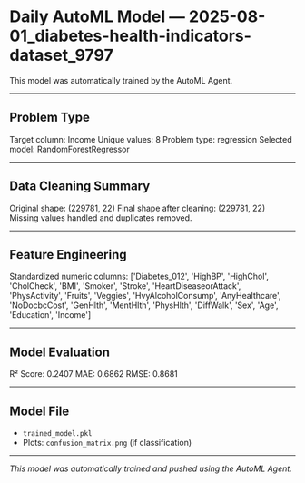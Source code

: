 # Daily AutoML Model — 2025-08-01_diabetes-health-indicators-dataset_9797

This model was automatically trained by the AutoML Agent.

---

## Problem Type
Target column: Income
Unique values: 8
Problem type: regression
Selected model: RandomForestRegressor

---

## Data Cleaning Summary
Original shape: (229781, 22)
Final shape after cleaning: (229781, 22)
Missing values handled and duplicates removed.

---

## Feature Engineering
Standardized numeric columns: ['Diabetes_012', 'HighBP', 'HighChol', 'CholCheck', 'BMI', 'Smoker', 'Stroke', 'HeartDiseaseorAttack', 'PhysActivity', 'Fruits', 'Veggies', 'HvyAlcoholConsump', 'AnyHealthcare', 'NoDocbcCost', 'GenHlth', 'MentHlth', 'PhysHlth', 'DiffWalk', 'Sex', 'Age', 'Education', 'Income']

---

## Model Evaluation
R² Score: 0.2407
MAE: 0.6862
RMSE: 0.8681

---

## Model File
- `trained_model.pkl`  
- Plots: `confusion_matrix.png` (if classification)

---

_This model was automatically trained and pushed using the AutoML Agent._
